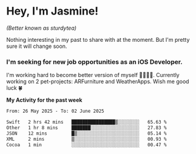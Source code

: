 # Hey, I'm Jasmine!
_(Better known as sturdytea)_

Nothing interesting in my past to share with at the moment. 
But I'm pretty sure it will change soon.

### I'm seeking for new job opportunities as an iOS Developer. 

I'm working hard to become better version of myself 🙇‍♀🏋️‍♀️. 
Currently working on 2 pet-projects: ARFurniture and WeatherApps. 
Wish me good luck 🍀

**My Activity for the past week**

<!--START_SECTION:waka-->

```txt
From: 26 May 2025 - To: 02 June 2025

Swift   2 hrs 42 mins   ████████████████▒░░░░░░░░   65.63 %
Other   1 hr 8 mins     ███████░░░░░░░░░░░░░░░░░░   27.83 %
JSON    12 mins         █▒░░░░░░░░░░░░░░░░░░░░░░░   05.14 %
XML     2 mins          ▒░░░░░░░░░░░░░░░░░░░░░░░░   00.93 %
Cocoa   1 min           ░░░░░░░░░░░░░░░░░░░░░░░░░   00.47 %
```

<!--END_SECTION:waka-->
